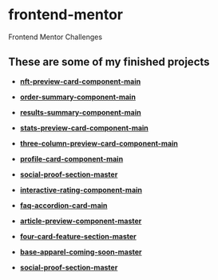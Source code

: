 # frontend-mentor

Frontend Mentor Challenges

## These are some of my finished projects

* <a href="https://jenacarry.github.io/frontend-mentor/nft-preview-card-component-main/" target="_blank">**nft-preview-card-component-main**</a>

* <a href="https://jenacarry.github.io/frontend-mentor/order-summary-component-main/" target="_blank">**order-summary-component-main**</a>

* <a href="https://jenacarry.github.io/frontend-mentor/results-summary-component-main/" target="_blank">**results-summary-component-main**</a>

* <a href="https://jenacarry.github.io/frontend-mentor/stats-preview-card-component-main/" target="_blank">**stats-preview-card-component-main**</a>

* <a href="https://jenacarry.github.io/frontend-mentor/three-column-preview-card-component-main/" target="_blank">**three-column-preview-card-component-main**</a>

* <a href="https://jenacarry.github.io/frontend-mentor/profile-card-component-main/" target="_blank">**profile-card-component-main**</a>

* <a href="https://jenacarry.github.io/frontend-mentor/social-proof-section-master/" target="_blank">**social-proof-section-master**</a>
  
* <a href="https://jenacarry.github.io/frontend-mentor/interactive-rating-component-main/" target="_blank">**interactive-rating-component-main**</a>
  
* <a href="https://jenacarry.github.io/frontend-mentor/faq-accordion-card-main/" target="_blank">**faq-accordion-card-main**</a>

* <a href="https://jenacarry.github.io/frontend-mentor/article-preview-component-master/" target="_blank">**article-preview-component-master**</a>
  
* <a href="https://jenacarry.github.io/frontend-mentor/four-card-feature-section-master/" target="_blank">**four-card-feature-section-master**</a>

* <a href="https://jenacarry.github.io/frontend-mentor/base-apparel-coming-soon-master/" target="_blank">**base-apparel-coming-soon-master**</a>

* <a href="https://jenacarry.github.io/frontend-mentor/single-price-grid-component-master/" target="_blank">**social-proof-section-master**</a>